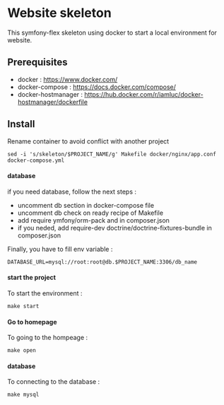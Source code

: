 # Website skeleton

This symfony-flex skeleton using docker to start a local environment for website.

## Prerequisites

- docker : https://www.docker.com/
- docker-compose : https://docs.docker.com/compose/
- docker-hostmanager : https://hub.docker.com/r/iamluc/docker-hostmanager/dockerfile

## Install

Rename container to avoid conflict with another project

```shell
sed -i 's/skeleton/$PROJECT_NAME/g' Makefile docker/nginx/app.conf docker-compose.yml
```

#### database

if you need database, follow the next steps :

- uncomment db section in docker-compose file
- uncomment db check on ready recipe of Makefile
- add require ymfony/orm-pack and in composer.json
- if you neded, add require-dev doctrine/doctrine-fixtures-bundle in composer.json

Finally, you have to fill env variable :

```dotenv
DATABASE_URL=mysql://root:root@db.$PROJECT_NAME:3306/db_name
```

#### start the project

To start the environment :

```shell
make start
```

#### Go to homepage

To going to the hompeage :

```shell
make open
```

#### database

To connecting to the database :

```shell
make mysql
``` 